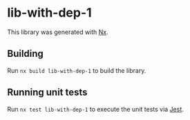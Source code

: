# lib-with-dep-1

This library was generated with [Nx](https://nx.dev).

## Building

Run `nx build lib-with-dep-1` to build the library.

## Running unit tests

Run `nx test lib-with-dep-1` to execute the unit tests via [Jest](https://jestjs.io).
